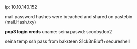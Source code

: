 ip: 10.10.140.152

mail password hashes were breached
and shared on pastebin (mail.Hash.txy)

**pop3 login creds**
uname: seina
paswd: scoobydoo2

seina temp ssh pass from baksteen
S1ck3nBluff+secureshell

